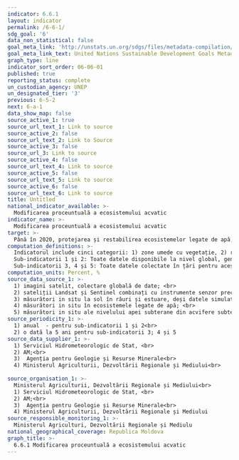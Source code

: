 ```yaml
---
indicator: 6.6.1
layout: indicator
permalink: /6-6-1/
sdg_goal: '6'
data_non_statistical: false
goal_meta_link: 'http://unstats.un.org/sdgs/files/metadata-compilation/Metadata-Goal-6.pdf'
goal_meta_link_text: United Nations Sustainable Development Goals Metadata (pdf 428kB)
graph_type: line
indicator_sort_order: 06-06-01
published: true
reporting_status: complete
un_custodian_agency: UNEP
un_designated_tier: '3'
previous: 6-5-2
next: 6-a-1
data_show_map: false
source_active_1: true
source_url_text_1: Link to source
source_active_2: false
source_url_text_2: Link to Source
source_active_3: false
source_url_3: Link to source
source_active_4: false
source_url_text_4: Link to source
source_active_5: false
source_url_text_5: Link to source
source_active_6: false
source_url_text_6: Link to source
title: Untitled
national_indicator_available: >-
  Modificarea proceuntuală a ecosistemului acvatic
indicator_name: >-
  Modificarea proceuntuală a ecosistemului acvatic
target: >-
  Până în 2020, protejarea și restabilirea ecosistemelor legate de apă, inclusiv munți, păduri, zone umede, râuri, rezervoare acvifere și lacuri
computation_definitions: >-
  Indicatorul include cinci categorii: 1) zone umede cu vegetație, 2) râuri și estuare, 3) lacuri, 4) acvifere și 5) corpuri de apă artificiale. Indicatorul este împărțit în 5 sub-indicatori pentru capturarea diferitor surse de date și metodologii, necesare pentru monitorizarea componentelor indicatorului. Sursele de date provin dintr-o combinație de probe prelevate la sol și observații ale pământului. În funcție de tipul ecosistemului și de tipul gradului măsurat, metodologia de colectare a datelor poate diferi foarte mult. Cei 5 sub-indicatori sunt calculați separat conform a 5 metodologii diferite: Sub-indicatorul 1: Extensia spațială a ecosistemelor legate de apă; Sub-indicatorul 2: Calitatea apei lacurilor și corpurilor de apă artificiale; Sub-indicatorul 3: Cantitatea (descărcarea) apei în râuri și estuare; Sub-indicatorul 4: Calitatea ecosistemelor legate de apă; Sub-indicatorul 5: cantitatea apei subterane din acvifere.<br> 
  Sub-indicatorii 1 și 2: Toate datele disponibile la nivel global, generate pentru aceștia, sunt partajate țărilor pentru validare. Aceste date geospațiale vor fi generate anual la nivel național, subnațional și de apă. În timp ce aceste date sunt generate anual, măsurarea pentru verificare a modificărilor de întindere necesită a fi efectuată la fiecare cinci ani. Seturile de date anuale validate vor fi utilizate de agențiile specializate pentru a genera modificări procentuale în numele țărilor. <br> 
  Sub-indicatorii 3, 4 și 5: Toate datele colectate în țări pentru acești sub-indicatori vor fi transmise agențiilor specializate pentru verificări și control de asigurare a calității, în conformitate cu criteriile minime ale metodologiei. Acest proces de analiză va fi facilitat prin comunicare prin e-mail prin intermediul serviciului global de asistență. După analizarea datelor „brute” anuale, calculele modificărilor procentuale vor fi finalizate și validate între agențiile specializate și reprezentantul național.
computation_units: Percent, %
source_data_source_1: >-
  1) imagini satelit, colectare globală de date; <br> 
  2) sateliții Landsat și Sentinel combinați cu instrumente senzor precum OLCI, MODIS și VIIRS; <br> 
  3) măsurători in situ la sol în râuri și estuare, deși datele simulate sunt, de asemenea, acceptabile; <br> 
  4) măsurători in situ în ecosistemele legate de apă; <br> 
  5) măsurători in situ ale nivelului apei subterane din acvifere subterane, deși datele simulate sunt, de asemenea, 
source_periodicity_1: >-
  1) anual  - pentru sub-indicatorii 1 și 2<br> 
  2) o dată la 5 ani pentru sub-indicatorii 3; 4 și 5
source_data_supplier_1: >-
  1) Serviciul Hidrometeorologic de Stat, <br> 
  2) AM;<br> 
  3)  Agenția pentru Geologie și Resurse Minerale<br> 
  4) Ministerul Agriculturii, Dezvoltării Regionale și Mediului<br> 
  
source_organisation_1: >-
  Ministerul Agriculturii, Dezvoltării Regionale și Mediului<br> 
  1) Serviciul Hidrometeorologic de Stat, <br> 
  2) AM;<br> 
  3)  Agenția pentru Geologie și Resurse Minerale<br> 
  4) Ministerul Agriculturii, Dezvoltării Regionale și Mediului
source_responsible_monitoring_1: >-
  Ministerul Agriculturi, Dezvoltării Regionale și Mediulu
national_geographical_coverage: Republica Moldova
graph_title: >-
  6.6.1 Modificarea proceuntuală a ecosistemului acvatic
---
```

